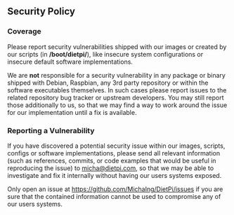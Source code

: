 ## Security Policy

### Coverage

Please report security vulnerabilities shipped with our images or created by our scripts (in **/boot/dietpi/**), like insecure system configurations or insecure default software implementations.

We are **not** responsible for a security vulnerability in any package or binary shipped with Debian, Raspbian, any 3rd party repository or within the software executables themselves. In such cases please report issues to the related repository bug tracker or upstream developers. You may still report those additionally to us, so that we may find a way to work around the issue for our implementation until a fix is available.

### Reporting a Vulnerability

If you have discovered a potential security issue within our images, scripts, configs or software implementations, please send all relevant information (such as references, commits, or code examples that would be useful in reproducing the issue) to <micha@dietpi.com>, so that we may be able to investigate and fix it internally without having our users systems exposed.

Only open an issue at https://github.com/MichaIng/DietPi/issues if you are sure that the contained information cannot be used to compromise any of our users systems.
